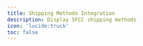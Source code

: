 ```yaml
---
title: Shipping Methods Integration
description: Display SFCC shipping methods
icon: 'lucide:truck'
toc: false
---
```


